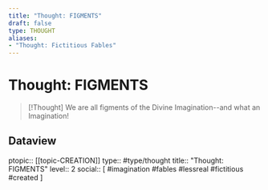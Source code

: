 ```yaml
---
title: "Thought: FIGMENTS"
draft: false
type: THOUGHT
aliases:
- "Thought: Fictitious Fables"
---
```

# Thought: FIGMENTS
> [!Thought]
> We are all figments of the Divine Imagination--and what an Imagination!

## Dataview
ptopic:: [[topic-CREATION]]
type:: #type/thought
title:: "Thought: FIGMENTS"
level:: 2
social:: [ #imagination #fables #lessreal #fictitious #created ]